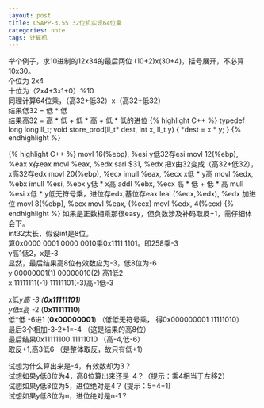 ```yaml
---
layout: post
title: CSAPP-3.55 32位机实现64位乘
categories: note
tags: 计算机
---
```


举个例子，求10进制的12x34的最后两位 (10+2)x(30+4)，括号展开，不必算10x30。  
个位为  2x4  
十位为（2x4+3x1+0）%10  
同理计算64位乘，（高32+低32）x（高32+低32）  
结果低32 = 低 \* 低  
结果高32 = 高 \* 低 + 低 \* 高 + 低 \* 低的进位
{% highlight C++ %}
typedef long long ll_t;
void store_prod(ll_t* dest, int x, ll_t y) {
	 *dest = x * y;
}
{% endhighlight %}

{% highlight C++ %}
movl 16(%ebp), %esi y低32存esi
movl 12(%ebp), %eax x存eax
movl %eax, %edx
sarl $31, %edx    把x由32变成（高32+低32），x高32存edx
movl 20(%ebp), %ecx
imull %eax, %ecx x低 * y高
movl %edx, %ebx
imull %esi, %ebx y低 * x高
addl %ebx, %ecx  高 * 低 + 低 * 高
mull %esi        x低 * y低无符号乘，进位存edx,基位存eax
leal (%ecx,%edx), %edx 加进位
movl 8(%ebp), %ecx
movl %eax, (%ecx)
movl %edx, 4(%ecx)
{% endhighlight %}
如果是正数相乘那很easy，但负数涉及补码取反+1，需仔细体会下。  
int32太长，假设int是8位。  
算0x0000 0001 0000 0010乘0x1111 1101。即258乘-3  
y高1低2，x是-3    
显然，最后结果高8位有效数应为-3，低8位为-6  
y 00000001(1)  00000010(2) 高1低2  
x 11111111(-1) 11111101(-3)高-1低-3  

x低*y高 -3  (**0x11111101**)  
y低*x高 -2  (**0x11111110**)  
低*低 -6进1  (**0x00000001**)  （低低无符号乘， 得0x000000001 11111010）  
最后3个相加-3-2+1=-4 （这是结果的高8位）  
最后结果0x11111100 11111010  （高-4,低-6）  
取反+1,高3低6 （是整体取反，故只有低+1）   


试想为什么算出来是-4，有效数却为3？  
试想如果y低8位为4，高8位算出来还是-4？（提示：乘4相当于左移2）  
试想如果y低8位为5，进位绝对是4？  (提示：5=4+1)  
试想如果y低8位为n，进位绝对是n-1？
